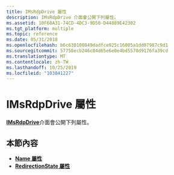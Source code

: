 ```yaml
---
title: IMsRdpDrive 屬性
description: IMsRdpDrive 介面會公開下列屬性。
ms.assetid: 10F68A31-74CD-4DC3-9D50-D44889E42302
ms.tgt_platform: multiple
ms.topic: reference
ms.date: 05/31/2018
ms.openlocfilehash: b6c630100849dadfce925c16005a1dd07987c9d1
ms.sourcegitcommit: 57758ecb246c84d65e6e0e4bd5570d9176fa39cd
ms.translationtype: MT
ms.contentlocale: zh-TW
ms.lasthandoff: 10/25/2019
ms.locfileid: "103841227"
---
```

# <a name="imsrdpdrive-properties"></a>IMsRdpDrive 屬性

[**IMsRdpDrive**](imsrdpdrive.md)介面會公開下列屬性。

## <a name="in-this-section"></a>本節內容

-   [**Name 屬性**](imsrdpdrive-name.md)
-   [**RedirectionState 屬性**](imsrdpdrive-redirectionstate.md)

 

 




